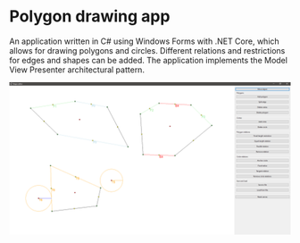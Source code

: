 # Polygon drawing app

An application written in C# using Windows Forms with .NET Core, which allows for drawing polygons and circles. Different relations and restrictions for edges and shapes can be added. The application implements the Model View Presenter architectural pattern.

![Main window preview](window.png)